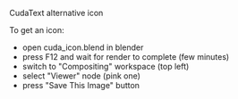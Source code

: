 CudaText alternative icon

To get an icon:
* open cuda_icon.blend in blender
* press F12 and wait for render to complete (few minutes)
* switch to "Compositing" workspace (top left)
* select "Viewer" node (pink one)
* press "Save This Image" button